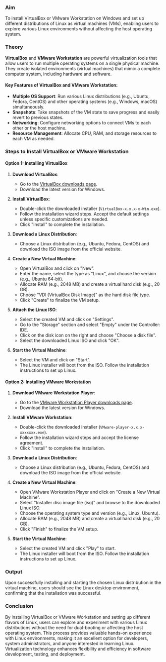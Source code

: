 ### Aim
To install VirtualBox or VMware Workstation on Windows and set up different distributions of Linux as virtual machines (VMs), enabling users to explore various Linux environments without affecting the host operating system.

### Theory
**VirtualBox** and **VMware Workstation** are powerful virtualization tools that allow users to run multiple operating systems on a single physical machine. They create isolated environments (virtual machines) that mimic a complete computer system, including hardware and software.

#### Key Features of VirtualBox and VMware Workstation:
- **Multiple OS Support**: Run various Linux distributions (e.g., Ubuntu, Fedora, CentOS) and other operating systems (e.g., Windows, macOS) simultaneously.
- **Snapshots**: Take snapshots of the VM state to save progress and easily revert to previous states.
- **Networking**: Configure networking options to connect VMs to each other or the host machine.
- **Resource Management**: Allocate CPU, RAM, and storage resources to each VM as needed.

### Steps to Install VirtualBox or VMware Workstation

#### Option 1: Installing VirtualBox

1. **Download VirtualBox**:
   - Go to the [VirtualBox downloads page](https://www.virtualbox.org/wiki/Downloads).
   - Download the latest version for Windows.

2. **Install VirtualBox**:
   - Double-click the downloaded installer (`VirtualBox-x.x.x-x-Win.exe`).
   - Follow the installation wizard steps. Accept the default settings unless specific customizations are needed.
   - Click "Install" to complete the installation.

3. **Download a Linux Distribution**:
   - Choose a Linux distribution (e.g., Ubuntu, Fedora, CentOS) and download the ISO image from the official website.

4. **Create a New Virtual Machine**:
   - Open VirtualBox and click on "New".
   - Enter the name, select the type as "Linux", and choose the version (e.g., Ubuntu 64-bit).
   - Allocate RAM (e.g., 2048 MB) and create a virtual hard disk (e.g., 20 GB).
   - Choose "VDI (VirtualBox Disk Image)" as the hard disk file type.
   - Click "Create" to finalize the VM setup.

5. **Attach the Linux ISO**:
   - Select the created VM and click on "Settings".
   - Go to the "Storage" section and select "Empty" under the Controller: IDE.
   - Click on the disk icon on the right and choose "Choose a disk file".
   - Select the downloaded Linux ISO and click "OK".

6. **Start the Virtual Machine**:
   - Select the VM and click on "Start".
   - The Linux installer will boot from the ISO. Follow the installation instructions to set up Linux.

#### Option 2: Installing VMware Workstation

1. **Download VMware Workstation Player**:
   - Go to the [VMware Workstation Player downloads page](https://www.vmware.com/products/workstation-player/workstation-player-pro-evaluation.html).
   - Download the latest version for Windows.

2. **Install VMware Workstation**:
   - Double-click the downloaded installer (`VMware-player-x.x.x-xxxxxxx.exe`).
   - Follow the installation wizard steps and accept the license agreement.
   - Click "Install" to complete the installation.

3. **Download a Linux Distribution**:
   - Choose a Linux distribution (e.g., Ubuntu, Fedora, CentOS) and download the ISO image from the official website.

4. **Create a New Virtual Machine**:
   - Open VMware Workstation Player and click on "Create a New Virtual Machine".
   - Select "Installer disc image file (iso)" and browse to the downloaded Linux ISO.
   - Choose the operating system type and version (e.g., Linux, Ubuntu).
   - Allocate RAM (e.g., 2048 MB) and create a virtual hard disk (e.g., 20 GB).
   - Click "Finish" to finalize the VM setup.

5. **Start the Virtual Machine**:
   - Select the created VM and click "Play" to start.
   - The Linux installer will boot from the ISO. Follow the installation instructions to set up Linux.

### Output
Upon successfully installing and starting the chosen Linux distribution in the virtual machine, users should see the Linux desktop environment, confirming that the installation was successful.

### Conclusion
By installing VirtualBox or VMware Workstation and setting up different flavors of Linux, users can explore and experiment with various Linux distributions without the need for dual-booting or affecting the host operating system. This process provides valuable hands-on experience with Linux environments, making it an excellent option for developers, system administrators, and anyone interested in learning Linux. Virtualization technology enhances flexibility and efficiency in software development, testing, and deployment.
